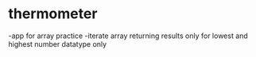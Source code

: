 # thermometer
-app for array practice
-iterate array returning results only for lowest and highest number datatype only